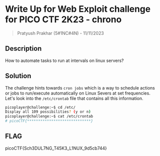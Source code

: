 # Write Up for Web Exploit challenge for PICO CTF 2K23 - chrono

> Pratyush Prakhar (5#1NC#4N) - 11/11/2023

## Description

How to automate tasks to run at intervals on linux servers?

## Solution

The challenge hints towards `cron jobs` which is a way to schedule actions or jobs to run/execute automatically on Linux Severs at set frequencies. Let's look into the `/etc/crontab` file that contains all this information.

```bash
picoplayer@challenge:~$ cd /etc/
Display all 109 possibilities? (y or n)
picoplayer@challenge:~$ cat /etc/crontab
# picoCTF{*****************************}
```

## FLAG

picoCTF{Sch3DUL7NG_T45K3_L1NUX_9d5cb744}
